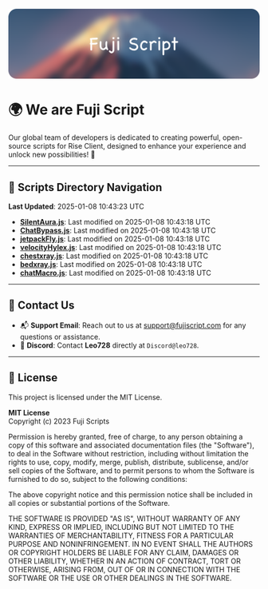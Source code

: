 ![Banner](.github/b.webp)

# 🌍 **We are Fuji Script**

Our global team of developers is dedicated to creating powerful, open-source scripts for Rise Client, designed to enhance your experience and unlock new possibilities! 🌟

---
<!-- SCRIPTS_NAVIGATION_START -->
## 📂 **Scripts Directory Navigation**

**Last Updated**: 2025-01-08 10:43:23 UTC

- **[SilentAura.js](scripts/SilentAura.js)**: Last modified on 2025-01-08 10:43:18 UTC
- **[ChatBypass.js](scripts/ChatBypass.js)**: Last modified on 2025-01-08 10:43:18 UTC
- **[jetpackFly.js](scripts/jetpackFly.js)**: Last modified on 2025-01-08 10:43:18 UTC
- **[velocityHylex.js](scripts/velocityHylex.js)**: Last modified on 2025-01-08 10:43:18 UTC
- **[chestxray.js](scripts/chestxray.js)**: Last modified on 2025-01-08 10:43:18 UTC
- **[bedxray.js](scripts/bedxray.js)**: Last modified on 2025-01-08 10:43:18 UTC
- **[chatMacro.js](scripts/chatMacro.js)**: Last modified on 2025-01-08 10:43:18 UTC

<!-- SCRIPTS_NAVIGATION_END -->

---

## 💬 **Contact Us**  
- 📬 **Support Email**: Reach out to us at [support@fujiscript.com](mailto:support@fujiscript.com) for any questions or assistance.  
- 💬 **Discord**: Contact **Leo728** directly at `Discord@leo728`.

---

## 📜 **License**

This project is licensed under the MIT License.  

**MIT License**  
Copyright (c) 2023 Fuji Scripts  

Permission is hereby granted, free of charge, to any person obtaining a copy of this software and associated documentation files (the "Software"), to deal in the Software without restriction, including without limitation the rights to use, copy, modify, merge, publish, distribute, sublicense, and/or sell copies of the Software, and to permit persons to whom the Software is furnished to do so, subject to the following conditions:  

The above copyright notice and this permission notice shall be included in all copies or substantial portions of the Software.  

THE SOFTWARE IS PROVIDED "AS IS", WITHOUT WARRANTY OF ANY KIND, EXPRESS OR IMPLIED, INCLUDING BUT NOT LIMITED TO THE WARRANTIES OF MERCHANTABILITY, FITNESS FOR A PARTICULAR PURPOSE AND NONINFRINGEMENT. IN NO EVENT SHALL THE AUTHORS OR COPYRIGHT HOLDERS BE LIABLE FOR ANY CLAIM, DAMAGES OR OTHER LIABILITY, WHETHER IN AN ACTION OF CONTRACT, TORT OR OTHERWISE, ARISING FROM, OUT OF OR IN CONNECTION WITH THE SOFTWARE OR THE USE OR OTHER DEALINGS IN THE SOFTWARE.  
